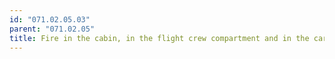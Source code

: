```yaml
---
id: "071.02.05.03"
parent: "071.02.05"
title: Fire in the cabin, in the flight crew compartment and in the cargo compartment
---
```

